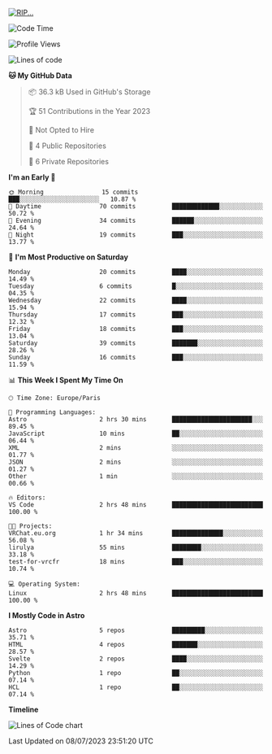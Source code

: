<p align="left">
  <a href="https://lirulya.github.io" title="Lirulya's Website">
    <img src="https://lanyard.cnrad.dev/api/1114315217640362107?theme=dark&hideStatus=true" alt="RIP...">
  </a>
</p>

<!--START_SECTION:waka-->
![Code Time](http://img.shields.io/badge/Code%20Time-3%20hrs%201%20min-blue)

![Profile Views](http://img.shields.io/badge/Profile%20Views-14-blue)

![Lines of code](https://img.shields.io/badge/From%20Hello%20World%20I%27ve%20Written-61.0%20thousand%20lines%20of%20code-blue)

**🐱 My GitHub Data** 

> 📦 36.3 kB Used in GitHub's Storage 
 > 
> 🏆 51 Contributions in the Year 2023
 > 
> 🚫 Not Opted to Hire
 > 
> 📜 4 Public Repositories 
 > 
> 🔑 6 Private Repositories 
 > 
**I'm an Early 🐤** 

```text
🌞 Morning                15 commits          ███░░░░░░░░░░░░░░░░░░░░░░   10.87 % 
🌆 Daytime                70 commits          █████████████░░░░░░░░░░░░   50.72 % 
🌃 Evening                34 commits          ██████░░░░░░░░░░░░░░░░░░░   24.64 % 
🌙 Night                  19 commits          ███░░░░░░░░░░░░░░░░░░░░░░   13.77 % 
```
📅 **I'm Most Productive on Saturday** 

```text
Monday                   20 commits          ████░░░░░░░░░░░░░░░░░░░░░   14.49 % 
Tuesday                  6 commits           █░░░░░░░░░░░░░░░░░░░░░░░░   04.35 % 
Wednesday                22 commits          ████░░░░░░░░░░░░░░░░░░░░░   15.94 % 
Thursday                 17 commits          ███░░░░░░░░░░░░░░░░░░░░░░   12.32 % 
Friday                   18 commits          ███░░░░░░░░░░░░░░░░░░░░░░   13.04 % 
Saturday                 39 commits          ███████░░░░░░░░░░░░░░░░░░   28.26 % 
Sunday                   16 commits          ███░░░░░░░░░░░░░░░░░░░░░░   11.59 % 
```


📊 **This Week I Spent My Time On** 

```text
🕑︎ Time Zone: Europe/Paris

💬 Programming Languages: 
Astro                    2 hrs 30 mins       ██████████████████████░░░   89.45 % 
JavaScript               10 mins             ██░░░░░░░░░░░░░░░░░░░░░░░   06.44 % 
XML                      2 mins              ░░░░░░░░░░░░░░░░░░░░░░░░░   01.77 % 
JSON                     2 mins              ░░░░░░░░░░░░░░░░░░░░░░░░░   01.27 % 
Other                    1 min               ░░░░░░░░░░░░░░░░░░░░░░░░░   00.66 % 

🔥 Editors: 
VS Code                  2 hrs 48 mins       █████████████████████████   100.00 % 

🐱‍💻 Projects: 
VRChat.eu.org            1 hr 34 mins        ██████████████░░░░░░░░░░░   56.08 % 
lirulya                  55 mins             ████████░░░░░░░░░░░░░░░░░   33.18 % 
test-for-vrcfr           18 mins             ███░░░░░░░░░░░░░░░░░░░░░░   10.74 % 

💻 Operating System: 
Linux                    2 hrs 48 mins       █████████████████████████   100.00 % 
```

**I Mostly Code in Astro** 

```text
Astro                    5 repos             █████████░░░░░░░░░░░░░░░░   35.71 % 
HTML                     4 repos             ███████░░░░░░░░░░░░░░░░░░   28.57 % 
Svelte                   2 repos             ████░░░░░░░░░░░░░░░░░░░░░   14.29 % 
Python                   1 repo              ██░░░░░░░░░░░░░░░░░░░░░░░   07.14 % 
HCL                      1 repo              ██░░░░░░░░░░░░░░░░░░░░░░░   07.14 % 
```



**Timeline**

![Lines of Code chart](https://raw.githubusercontent.com/lirulya/lirulya/main/assets/bar_graph.png)


 Last Updated on 08/07/2023 23:51:20 UTC
<!--END_SECTION:waka-->
